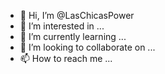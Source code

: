 - 👋 Hi, I’m @LasChicasPower
- 👀 I’m interested in ...
- 🌱 I’m currently learning ...
- 💞️ I’m looking to collaborate on ...
- 📫 How to reach me ...

<!---
LasChicasPower/LasChicasPower is a ✨ special ✨ repository because its `README.md` (this file) appears on your GitHub profile.
You can click the Preview link to take a look at your changes.
--->
